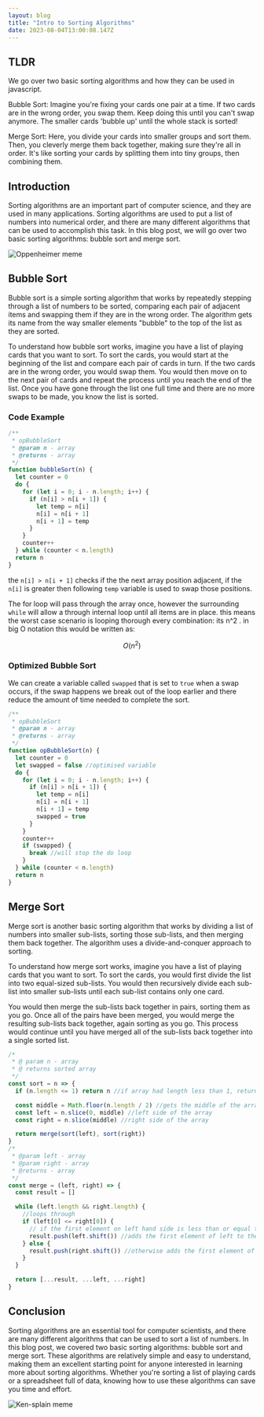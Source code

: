 ```yaml
---
layout: blog
title: "Intro to Sorting Algorithms"
date: 2023-08-04T13:00:08.147Z
---
```


## TLDR

We go over two basic sorting algorithms and how they can be used in javascript.

Bubble Sort: Imagine you're fixing your cards one pair at a time. If two cards are in the wrong order, you swap them. Keep doing this until you can't swap anymore. The smaller cards 'bubble up' until the whole stack is sorted!

Merge Sort: Here, you divide your cards into smaller groups and sort them. Then, you cleverly merge them back together, making sure they're all in order. It's like sorting your cards by splitting them into tiny groups, then combining them.

## Introduction

Sorting algorithms are an important part of computer science, and they are used in many applications. Sorting algorithms are used to put a list of numbers into numerical order, and there are many different algorithms that can be used to accomplish this task. In this blog post, we will go over two basic sorting algorithms: bubble sort and merge sort.

![Oppenheimer meme](/blog/src/images/sort/meme.png)

## Bubble Sort

Bubble sort is a simple sorting algorithm that works by repeatedly stepping through a list of numbers to be sorted, comparing each pair of adjacent items and swapping them if they are in the wrong order. The algorithm gets its name from the way smaller elements "bubble" to the top of the list as they are sorted.

To understand how bubble sort works, imagine you have a list of playing cards that you want to sort. To sort the cards, you would start at the beginning of the list and compare each pair of cards in turn. If the two cards are in the wrong order, you would swap them. You would then move on to the next pair of cards and repeat the process until you reach the end of the list. Once you have gone through the list one full time and there are no more swaps to be made, you know the list is sorted.

### Code Example

```javascript
/**
 * opBubbleSort
 * @param n - array
 * @returns - array
 */
function bubbleSort(n) {
  let counter = 0
  do {
    for (let i = 0; i - n.length; i++) {
      if (n[i] > n[i + 1]) {
        let temp = n[i]
        n[i] = n[i + 1]
        n[i + 1] = temp
      }
    }
    counter++
  } while (counter < n.length)
  return n
}
```

the `n[i] > n[i + 1]` checks if the the next array position adjacent, if the `n[i]` is greater then following `temp` variable is used to swap those positions.

The for loop will pass through the array once, however the surrounding `while` will allow a through internal loop until all items are in place. this means the worst case scenario is looping thorough every combination: its n^2 . in big O notation this would be written as:

```math
O(n^{2})
```

### Optimized Bubble Sort

We can create a variable called `swapped` that is set to `true` when a swap occurs, if the swap happens we break out of the loop earlier and there reduce the amount of time needed to complete the sort.

```javascript
/**
 * opBubbleSort
 * @param n - array
 * @returns - array
 */
function opBubbleSort(n) {
  let counter = 0
  let swapped = false //optimised variable
  do {
    for (let i = 0; i - n.length; i++) {
      if (n[i] > n[i + 1]) {
        let temp = n[i]
        n[i] = n[i + 1]
        n[i + 1] = temp
        swapped = true
      }
    }
    counter++
    if (swapped) {
      break //will stop the do loop
    }
  } while (counter < n.length)
  return n
}
```

## Merge Sort

Merge sort is another basic sorting algorithm that works by dividing a list of numbers into smaller sub-lists, sorting those sub-lists, and then merging them back together. The algorithm uses a divide-and-conquer approach to sorting.

To understand how merge sort works, imagine you have a list of playing cards that you want to sort. To sort the cards, you would first divide the list into two equal-sized sub-lists. You would then recursively divide each sub-list into smaller sub-lists until each sub-list contains only one card.

You would then merge the sub-lists back together in pairs, sorting them as you go. Once all of the pairs have been merged, you would merge the resulting sub-lists back together, again sorting as you go. This process would continue until you have merged all of the sub-lists back together into a single sorted list.

```javascript
/*
 * @ param n - array
 * @ returns sorted array
 */
const sort = n => {
  if (n.length <= 1) return n //if array had length less than 1, return the array

  const middle = Math.floor(n.length / 2) //gets the middle of the array
  const left = n.slice(0, middle) //left side of the array
  const right = n.slice(middle) //right side of the array

  return merge(sort(left), sort(right))
}
/*
 * @param left - array
 * @param right - array
 * @returns - array
 */
const merge = (left, right) => {
  const result = []

  while (left.length && right.length) {
    //loops through
    if (left[0] <= right[0]) {
      // if the first element on left hand side is less than or equal to right hand side
      result.push(left.shift()) //adds the first element of left to the results array
    } else {
      result.push(right.shift()) //otherwise adds the first element of right to results array
    }
  }

  return [...result, ...left, ...right]
}
```

## Conclusion

Sorting algorithms are an essential tool for computer scientists, and there are many different algorithms that can be used to sort a list of numbers. In this blog post, we covered two basic sorting algorithms: bubble sort and merge sort. These algorithms are relatively simple and easy to understand, making them an excellent starting point for anyone interested in learning more about sorting algorithms. Whether you're sorting a list of playing cards or a spreadsheet full of data, knowing how to use these algorithms can save you time and effort.

![Ken-splain meme](/blog/src/images/sort/meme2.png)
